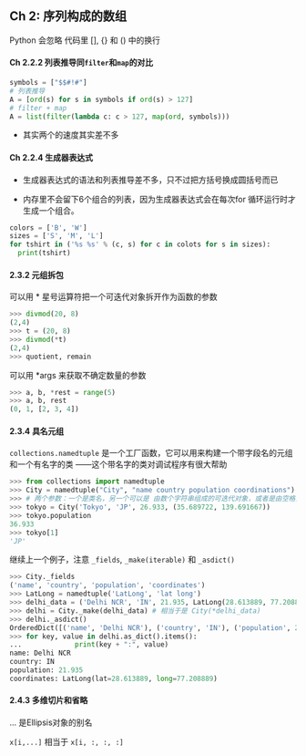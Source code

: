 ## Ch 2: 序列构成的数组

Python 会忽略 代码里 [], {} 和 () 中的换行

#### Ch 2.2.2 列表推导同`filter`和`map`的对比

```python
symbols = ["$$#!#"]
# 列表推导
A = [ord(s) for s in symbols if ord(s) > 127]
# filter + map
A = list(filter(lambda c: c > 127, map(ord, symbols)))
```

- 其实两个的速度其实差不多

#### Ch 2.2.4 生成器表达式

- 生成器表达式的语法和列表推导差不多，只不过把方括号换成圆括号而已

- 内存里不会留下6个组合的列表，因为生成器表达式会在每次for 循环运行时才生成一个组合。

```python
colors = ['B', 'W']
sizes = ['S', 'M', 'L']
for tshirt in ('%s %s' % (c, s) for c in colots for s in sizes):
  print(tshirt)
```

#### 2.3.2 元组拆包

可以用 * 星号运算符把一个可迭代对象拆开作为函数的参数

``` python
>>> divmod(20, 8)
(2,4)
>>> t = (20, 8)
>>> divmod(*t)
(2,4)
>>> quotient, remain
```

可以用 *args 来获取不确定数量的参数

```python
>>> a, b, *rest = range(5)
>>> a, b, rest
(0, 1, [2, 3, 4])
```

#### 2.3.4 具名元组

`collections.namedtuple` 是一个工厂函数，它可以用来构建一个带字段名的元组和一个有名字的类 ——这个带名字的类对调试程序有很大帮助

```python
>>> from collections import namedtuple
>>> City = namedtuple("City", "name country population coordinations")
>>> # 两个参数：一个是类名，另一个可以是 由数个字符串组成的可迭代对象，或者是由空格分隔开的字段名组成的字符串
>>> tokyo = City('Tokyo', 'JP', 26.933, (35.689722, 139.691667))
>>> tokyo.population
36.933
>>> tokyo[1]
'JP'
```

继续上一个例子，注意 `_fields`, `_make(iterable)` 和 `_asdict()`

```python
>>> City._fields
('name', 'country', 'population', 'coordinates')
>>> LatLong = namedtuple('LatLong', 'lat long')
>>> delhi_data = ('Delhi NCR', 'IN', 21.935, LatLong(28.613889, 77.208889))
>>> delhi = City._make(delhi_data) # 相当于是 City(*delhi_data)
>>> delhi._asdict()
OrderedDict([('name', 'Delhi NCR'), ('country', 'IN'), ('population', 21.935), ('coordinates', LatLong(lat=28.613889, long=77.208889))])
>>> for key, value in delhi.as_dict().items():
...				print(key + ":", value)
name: Delhi NCR
country: IN
population: 21.935
coordinates: LatLong(lat=28.613889, long=77.208889)
```

#### 2.4.3 多维切片和省略

... 是Ellipsis对象的别名

`x[i,...]` 相当于 `x[i, :, :, :]`

